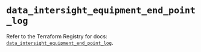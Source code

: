# `data_intersight_equipment_end_point_log`

Refer to the Terraform Registry for docs: [`data_intersight_equipment_end_point_log`](https://registry.terraform.io/providers/ciscodevnet/intersight/1.0.71/docs/data-sources/equipment_end_point_log).
